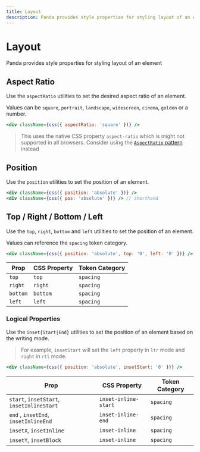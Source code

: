 ```yaml
---
title: Layout
description: Panda provides style properties for styling layout of an element
---
```


# Layout

Panda provides style properties for styling layout of an element

## Aspect Ratio

Use the `aspectRatio` utilities to set the desired aspect ratio of an element.

Values can be `square`, `portrait`, `landscape`, `widescreen`, `cinema`, `golden` or a number.

```jsx
<div className={css({ aspectRatio: 'square' })} />
```

> This uses the native CSS property `aspect-ratio` which is might not supported in all browsers. Consider using the [`AspectRatio` pattern](/docs/concepts/patterns#aspect-ratio) instead

## Position

Use the `position` utilities to set the position of an element.

```jsx
<div className={css({ position: 'absolute' })} />
<div className={css({ pos: 'absolute' })} /> // shorthand
```

## Top / Right / Bottom / Left

Use the `top`, `right`, `bottom` and `left` utilities to set the position of an element.

Values can reference the `spacing` token category.

```jsx
<div className={css({ position: 'absolute', top: '0', left: '0' })} />
```

| Prop     | CSS Property | Token Category |
| -------- | ------------ | -------------- |
| `top`    | `top`        | `spacing`      |
| `right`  | `right`      | `spacing`      |
| `bottom` | `bottom`     | `spacing`      |
| `left`   | `left`       | `spacing`      |

### Logical Properties

Use the `inset{Start|End}` utilities to set the position of an element based on the writing mode.

> For example, `insetStart` will set the `left` property in `ltr` mode and `right` in `rtl` mode.

```jsx
<div className={css({ position: 'absolute', insetStart: '0' })} />
```

| Prop                                      | CSS Property         | Token Category |
| ----------------------------------------- | -------------------- | -------------- |
| `start`, `insetStart`, `insetInlineStart` | `inset-inline-start` | `spacing`      |
| `end` , `insetEnd`, `insetInlineEnd`      | `inset-inline-end`   | `spacing`      |
| `insetX`, `insetInline`                   | `inset-inline`       | `spacing`      |
| `insetY`, `insetBlock`                    | `inset-inline`       | `spacing`      |
